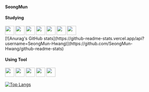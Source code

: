 <div>
<h4>SeongMun</h2>
</div>

<div>
  <h4>Studying</h4>      
  <img src="https://cdn.jsdelivr.net/gh/devicons/devicon/icons/cplusplus/cplusplus-line.svg" width="30" height="30"/>
  <img src="https://cdn.jsdelivr.net/gh/devicons/devicon/icons/csharp/csharp-line.svg" width="30" height="30"/>
  <img src="https://cdn.jsdelivr.net/gh/devicons/devicon/icons/html5/html5-original.svg" width="30" height="30"/>
  <img src="https://cdn.jsdelivr.net/gh/devicons/devicon/icons/css3/css3-original.svg" width="30" height="30"/>
  <img src="https://cdn.jsdelivr.net/gh/devicons/devicon/icons/javascript/javascript-original.svg" width="30" height="30"/>
  <img src="https://cdn.jsdelivr.net/gh/devicons/devicon/icons/react/react-original.svg"  width="30" height="30"/>
  <img src="https://cdn.jsdelivr.net/gh/devicons/devicon/icons/nextjs/nextjs-original.svg" width="30" height="30"/>
</div>

<div>
  [![Anurag's GitHub stats](https://github-readme-stats.vercel.app/api?username=SeongMun-Hwang)](https://github.com/SeongMun-Hwang/github-readme-stats)
</div>
  
<div>
  <h4>Using Tool</h4>  
  <img src="https://cdn.jsdelivr.net/gh/devicons/devicon/icons/visualstudio/visualstudio-plain.svg" width="30" height="30"/>
  <img src="https://cdn.jsdelivr.net/gh/devicons/devicon/icons/vscode/vscode-original.svg" width="30" height="30"/>
  <img src="https://cdn.jsdelivr.net/gh/devicons/devicon/icons/github/github-original.svg" width="30" height="30"/>
  <img src="https://cdn.jsdelivr.net/gh/devicons/devicon/icons/unity/unity-original.svg" width="30" height="30"/>
  <img src="https://cdn.jsdelivr.net/gh/devicons/devicon/icons/mysql/mysql-plain-wordmark.svg" width="30" height="30"/>
</div>

[![Top Langs](https://github-readme-stats.vercel.app/api/top-langs/?username=SeongMun-Hwang)](https://github.com/SeongMun-Hwang/github-readme-stats)
